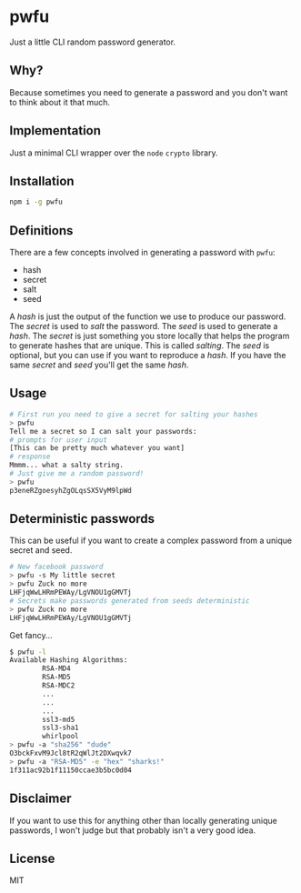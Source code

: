 # pwfu

Just a little CLI random password generator.

## Why?

Because sometimes you need to generate a password and you don't want to think about it that much.

## Implementation

Just a minimal CLI wrapper over the `node` `crypto` library.

## Installation

```bash
npm i -g pwfu
```

## Definitions

There are a few concepts involved in generating a password with `pwfu`:
- hash
- secret
- salt
- seed

A *hash* is just the output of the function we use to produce our password.
The *secret* is used to *salt* the password.
The *seed* is used to generate a *hash*.
The *secret* is just something you store locally that helps the program to generate hashes that are unique. This is called *salting*.
The *seed* is optional, but you can use if you want to reproduce a *hash*. If you have the same *secret* and *seed* you'll get the same *hash*.

## Usage

```bash
# First run you need to give a secret for salting your hashes
> pwfu
Tell me a secret so I can salt your passwords:
# prompts for user input
[This can be pretty much whatever you want]
# response
Mmmm... what a salty string.
# Just give me a random password!
> pwfu
p3eneRZgoesyhZgOLqsSX5VyM9lpWd
```
## Deterministic passwords

This can be useful if you want to create a complex password from a unique secret and seed.

```bash
# New facebook password
> pwfu -s My little secret
> pwfu Zuck no more
LHFjqWwLHRmPEWAy/LgVNOU1gGMVTj
# Secrets make passwords generated from seeds deterministic
> pwfu Zuck no more
LHFjqWwLHRmPEWAy/LgVNOU1gGMVTj
```

Get fancy...
```bash
$ pwfu -l
Available Hashing Algorithms:
        RSA-MD4
        RSA-MD5
        RSA-MDC2
        ...
        ...
        ...
        ssl3-md5
        ssl3-sha1
        whirlpool
> pwfu -a "sha256" "dude"
O3bckFxvM9Jcl8tR2qWlJt2DXwqvk7
> pwfu -a "RSA-MD5" -e "hex" "sharks!"
1f311ac92b1f11150ccae3b5bc0d04
```

## Disclaimer

If you want to use this for anything other than locally generating unique passwords, I won't judge but that probably isn't a very good idea.

## License

MIT
